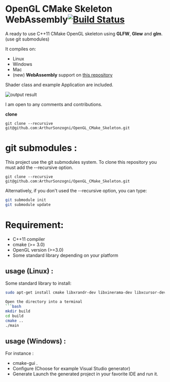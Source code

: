 
OpenGL CMake Skeleton WebAssembly[![Build Status](https://travis-ci.org/ArthurSonzogni/OpenGL_CMake_Skeleton_WebAssembly.svg?branch=master)](https://travis-ci.org/ArthurSonzogni/OpenGL_CMake_Skeleton_WebAssembly)
=======================

A ready to use C++11 CMake OpenGL skeleton using **GLFW**, **Glew** and **glm**. (use git submodules)

It compiles on:
 * Linux
 * Windows
 * Mac
 * (new) **WebAssembly** support on [this repository](https://github.com/ArthurSonzogni/OpenGL_CMake_Skeleton_WebAssembly)

Shader class and example Application are included.

![output result](output.gif)

I am open to any comments and contributions.

**clone**
```
git clone --recursive git@github.com:ArthurSonzogni/OpenGL_CMake_Skeleton.git
```
git submodules :
================

This project use the git submodules system.
To clone this repository you must add the --recursive option.
```
git clone --recursive git@github.com:ArthurSonzogni/OpenGL_CMake_Skeleton.git
```
Alternatively, if you don't used the --recursive option, you can type:
```bash
git submodule init
git submodule update
```

Requirement:
============
* C++11 compiler
* cmake (>= 3.0)
* OpenGL version (>=3.0)
* Some standard library depending on your platform

usage (Linux) : 
---------------
Some standard library to install:
```bash
sudo apt-get install cmake libxrandr-dev libxinerama-dev libxcursor-dev libxi-dev

Open the directory into a terminal
```bash
mkdir build
cd build
cmake ..
./main
```

usage (Windows) :
-----------------
For instance :
* cmake-gui .
* Configure (Choose for example Visual Studio generator)
* Generate
Launch the generated project in your favorite IDE and run it.
